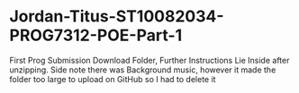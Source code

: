 # Jordan-Titus-ST10082034-PROG7312-POE-Part-1
First Prog Submission
Download Folder, Further Instructions Lie Inside after unzipping.
Side note there was Background music, however it made the folder too large to upload on GitHub so I had to delete it
